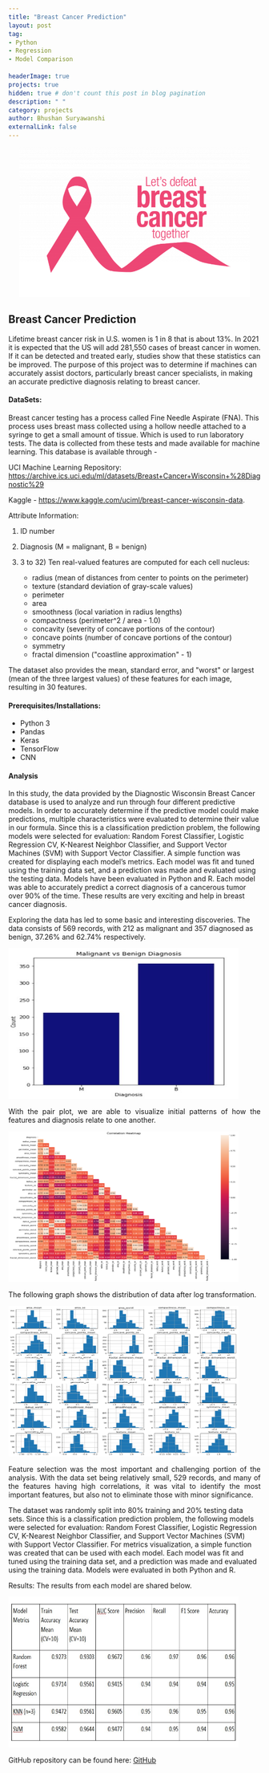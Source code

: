 ```yaml
---
title: "Breast Cancer Prediction"
layout: post
tag: 
- Python
- Regression
- Model Comparison 

headerImage: true
projects: true
hidden: true # don't count this post in blog pagination
description: " "
category: projects
author: Bhushan Suryawanshi 
externalLink: false
---
```


<p align="center">
  <img width="460" height="300" src="/assets/images/breastCancerTitle.png">
</p>

## Breast Cancer Prediction
<p align='justify'>

Lifetime breast cancer risk in U.S. women is 1 in 8 that is about 13%. In 2021 it is expected 
that the US will add 281,550 cases of breast cancer in women. If it can be detected and treated 
early, studies show that these statistics can be improved. The purpose of this project was to 
determine if machines can accurately assist doctors, particularly breast cancer specialists, in 
making an accurate predictive diagnosis relating to breast cancer. 
</p>

#### DataSets:

Breast cancer testing has a process called Fine Needle Aspirate (FNA). This process uses breast mass collected using a hollow needle attached to a syringe to get a small amount of tissue. Which is used to run laboratory tests. The data is collected from these tests and made available for machine learning. This database is available through - 

UCI Machine Learning Repository: https://archive.ics.uci.edu/ml/datasets/Breast+Cancer+Wisconsin+%28Diagnostic%29

Kaggle - https://www.kaggle.com/uciml/breast-cancer-wisconsin-data.

Attribute Information:

1. ID number

2. Diagnosis (M = malignant, B = benign)

3. 3 to 32) Ten real-valued features are computed for each cell nucleus:

    - radius (mean of distances from center to points on the perimeter)
    - texture (standard deviation of gray-scale values)
    - perimeter
    - area
    - smoothness (local variation in radius lengths)
    - compactness (perimeter^2 / area - 1.0)
    - concavity (severity of concave portions of the contour)
    - concave points (number of concave portions of the contour)
    - symmetry
    - fractal dimension ("coastline approximation" - 1)

The dataset also provides the mean, standard error, and "worst" or largest (mean of the three largest values) of these features for each image, resulting in 30 features. 


#### Prerequisites/Installations:
- Python 3
- Pandas
- Keras
- TensorFlow
- CNN

#### Analysis

In this study, the data provided by the Diagnostic Wisconsin Breast Cancer database is used to 
analyze and run through four different predictive models. In order to accurately determine if 
the predictive model could make predictions, multiple characteristics were evaluated to 
determine their value in our formula. Since this is a classification prediction problem, 
the following models were selected for evaluation: Random Forest Classifier, Logistic Regression CV, K-Nearest Neighbor 
Classifier, and Support Vector Machines (SVM) with Support Vector Classifier. A simple function was created for 
displaying each model’s metrics. Each model was fit and tuned using the training data set, and a prediction was made 
and evaluated using the testing data. Models have been evaluated in Python and R. Each model was able to accurately 
predict a correct diagnosis of a cancerous tumor over 90% of the time. These results are very exciting and help in 
breast cancer diagnosis. 

Exploring the data has led to some basic and interesting discoveries. The data consists of 569 records, with 212 as 
malignant and 357 diagnosed as benign, 37.26% and 62.74% respectively.  



<img width="460" height="300" src="/assets/images/Bar%20Graph.jpg">


<p align='justify'>
With the pair plot, we are able to visualize initial patterns of how the features and diagnosis relate to one another. 
</p>


<img width="460" height="300" src="/assets/images/original%20data%20correlation.png">


<p align='justify'>
The following graph shows the distribution of data after log transformation. 
</p>


<img width="460" height="300" src="/assets/images/log_histogram.png">


<p align='justify'>
Feature selection was the most important and challenging portion of the analysis. With the data set being relatively 
small, 529 records, and many of the features having high correlations, it was vital to identify the most important 
features, but also not to eliminate those with minor significance.

The dataset was randomly split into 80% training and 20% testing data sets. Since this is a classification prediction problem, the following models were selected for evaluation: Random Forest Classifier, Logistic Regression CV, K-Nearest Neighbor Classifier, and Support Vector Machines (SVM) with Support Vector Classifier. For metrics visualization, a simple function was created that can be used with each model. Each model was fit and tuned using the training data set, and a prediction was made and evaluated using the training data. Models were evaluated in both Python and R.

Results: The results from each model are shared below. 
</p>


<img width="460" height="300" src="/assets/images/BreastCancerResults.jpg">
  

GitHub repository can be found here: [GitHub]( https://github.com)  
